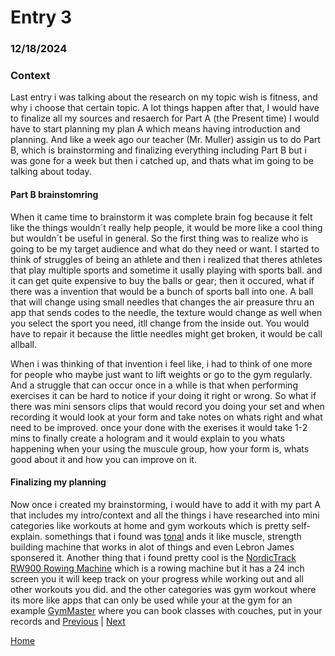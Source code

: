 # Entry 3
### 12/18/2024
### Context
Last entry i was talking about the research on my topic wish is fitness, and why i choose that certain topic. A lot things happen after that, I would have to finalize all my sources and resaerch for Part A (the Present time) I would have to start planning my plan A which means having introduction and planning. And like a week ago our teacher (Mr. Muller) assigin us to do Part B, which is brainstorming and finalizing everything including Part B but i was gone for a week but then i catched up, and thats what im going to be talking about today.

#### Part B brainstomring
When it came time to brainstorm it was complete brain fog because it felt like the things wouldn´t really help people, it would be more like a cool thing but wouldn´t be useful in general. So the first thing was to realize who is going to be my target audience and what do they need or want. I started to think of struggles of being an athlete and then i realized that theres athletes that play multiple sports and sometime it usally playing with sports ball. and it can get quite expensive to buy the balls or gear; then it occured, what if there was a invention that would be a bunch of sports ball into one. A ball that will change using small needles that changes the air preasure thru an app that sends codes to the needle, the texture would change as well when you select the sport you need, itll change from the inside out. You would have to repair it because the little needles might get broken, it would be 
call allball. 

When i was thinking of that invention i feel like, i had to think of one more for people who maybe just want to lift weights or go to the gym regularly. And a struggle that can occur once in a while is that when performing exercises it can be hard to notice if your doing it right or wrong. So what if there was mini sensors clips that would record you doing your set and when recording it would look at your form and take notes on whats right and what need to be improved. once your done with the exerises it would take 1-2 mins to finally create a hologram and it would explain to you whats happening when your using the muscule group, how your form is, whats good about it and how you can improve on it.

#### Finalizing my planning

Now once i created my brainstorming, i would have to add it with my part A that includes my intro/context and all the things i have researched into mini categories like workouts at home and gym workouts which is pretty self-explain. somethings that i found was [tonal](https://www.tonal.com/about/) ands it like muscle, strength building machine that works in alot of things and even Lebron James sponsered it. Another thing that i found pretty cool is the [NordicTrack RW900 Rowing Machine](https://www.healthline.com/health/fitness/hydrow-review#what-it-is) which is a rowing machine but it has a 24 inch screen you it will keep track on your progress while working out and all other workouts you did. and the other categories was gym workout where its more like apps that can only be used while your at the gym for an example [GymMaster](https://www.gymmaster.com/#:~:text=GymMaster%20is%20gym%20management%20software,members%20at%20the%20right%20time) where you can book classes with couches, put in your records and 
[Previous](entry02.md) | [Next](entry04.md)

[Home](../README.md)
